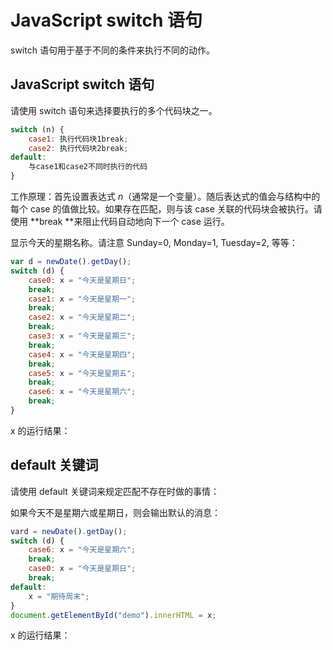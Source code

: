 # JavaScript switch 语句

switch 语句用于基于不同的条件来执行不同的动作。

## JavaScript switch 语句

请使用 switch 语句来选择要执行的多个代码块之一。

```javascript
switch (n) {
    case1: 执行代码块1break;
    case2: 执行代码块2break;
default:
    与case1和case2不同时执行的代码
}
```

工作原理：首先设置表达式 *n*（通常是一个变量）。随后表达式的值会与结构中的每个 case 的值做比较。如果存在匹配，则与该 case 关联的代码块会被执行。请使用 **break **来阻止代码自动地向下一个 case 运行。

<!--sec data-title="实例" data-filename="js_switch" ces-->
显示今天的星期名称。请注意 Sunday=0, Monday=1, Tuesday=2, 等等：

```javascript
var d = newDate().getDay();
switch (d) {
    case0: x = "今天是星期日";
    break;
    case1: x = "今天是星期一";
    break;
    case2: x = "今天是星期二";
    break;
    case3: x = "今天是星期三";
    break;
    case4: x = "今天是星期四";
    break;
    case5: x = "今天是星期五";
    break;
    case6: x = "今天是星期六";
    break;
}
```

x 的运行结果：

<div class="example_code">
<script>
var d=new Date().getDay();
switch (d)
{
  case 0:x="今天是星期日";
  break;
  case 1:x="今天是星期一";
  break;
  case 2:x="今天是星期二";
  break;
  case 3:x="今天是星期三";
  break;
  case 4:x="今天是星期四";
  break;
  case 5:x="今天是星期五";
  break;
  case 6:x="今天是星期六";
  break;
}
document.write(x);
</script>
</div>
<!--endsec-->

## default 关键词

请使用 default 关键词来规定匹配不存在时做的事情：

<!--sec data-title="实例" data-filename="js_switch2" ces-->
如果今天不是星期六或星期日，则会输出默认的消息：

```javascript
vard = newDate().getDay();
switch (d) {
    case6: x = "今天是星期六";
    break;
    case0: x = "今天是星期日";
    break;
default:
    x = "期待周末";
}
document.getElementById("demo").innerHTML = x;
```

x 的运行结果：

<div class="example_code">
<script>
var x;
var d=new Date().getDay();
switch (d)
{
  case 6:x="今天是星期六";
  break;
  case 0:x="今天是星期日";
  break;
  default:
  x="期待周末";
}
document.write(x);
</script>
</div>
<!--endsec-->